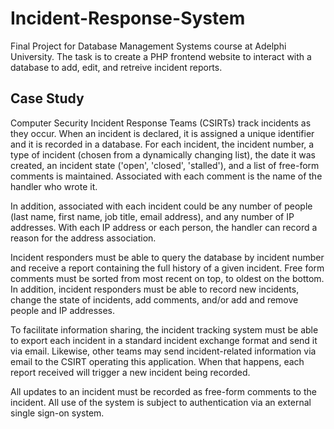 # Incident-Response-System

Final Project for Database Management Systems course at Adelphi University. The task is to create a PHP frontend website 
to interact with a database to add, edit, and retreive incident reports. 

## Case Study

Computer Security Incident Response Teams (CSIRTs) track incidents as they occur. 
When an incident is declared, it is assigned a unique identifier and it is recorded in a database. 
For each incident, the incident number, a type of incident (chosen from a dynamically changing list), 
the date it was created, an incident state ('open', 'closed', 'stalled'), and a list of free-form comments is maintained. 
Associated with each comment is the name of the handler who wrote it.

In addition, associated with each incident could be any number of people (last name, first name, job title, email address), 
and any number of IP addresses. With each IP address or each person, the handler can record a reason for the address association.

Incident responders must be able to query the database by incident number and receive a report containing the full history of a given incident. 
Free form comments must be sorted from most recent on top, to oldest on the bottom. 
In addition, incident responders must be able to record new incidents, change the state of incidents, 
add comments, and/or add and remove people and IP addresses.

To facilitate information sharing, the incident tracking system must be able to export each incident in a 
standard incident exchange format and send it via email. 
Likewise, other teams may send incident-related information via email to the CSIRT operating this application. 
When that happens, each report received will trigger a new incident being recorded.

All updates to an incident must be recorded as free-form comments to the incident. 
All use of the system is subject to authentication via an external single sign-on system.
